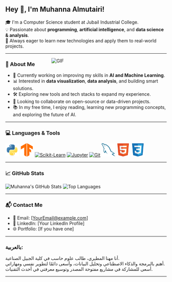 ## Hey 👋, I'm Muhanna Almutairi!

🎓 I'm a Computer Science student at Jubail Industrial College.  
💡 Passionate about **programming**, **artificial intelligence**, and **data science & analysis**.  
🚀 Always eager to learn new technologies and apply them to real-world projects.

---

<img align="right" alt="GIF" src="https://raw.githubusercontent.com/rahul-jha98/rahul-jha98/main/techstack.gif" width="360px"/>

### 🧠 About Me

- 🔭 Currently working on improving my skills in **AI and Machine Learning**.
- 📊 Interested in **data visualization**, **data analysis**, and building smart solutions.
- 🛠️ Exploring new tools and tech stacks to expand my experience.
- 🤝 Looking to collaborate on open-source or data-driven projects.
- 📚 In my free time, I enjoy reading, learning new programming concepts, and exploring the future of AI.

---

### 💻 Languages & Tools

<a href="https://www.python.org/" target="_blank"><img alt="Python" height ="42px" src="https://raw.githubusercontent.com/devicons/devicon/master/icons/python/python-original.svg"></a>
<a href="https://www.tensorflow.org/" target="_blank"><img alt="TensorFlow" height="42px" src="https://raw.githubusercontent.com/devicons/devicon/master/icons/tensorflow/tensorflow-original.svg"></a>
<a href="https://scikit-learn.org/" target="_blank"><img alt="Scikit-Learn" height="42px" src="https://upload.wikimedia.org/wikipedia/commons/0/05/Scikit_learn_logo_small.svg"></a>
<a href="https://jupyter.org/" target="_blank"><img alt="Jupyter" height="42px" src="https://upload.wikimedia.org/wikipedia/commons/3/38/Jupyter_logo.svg"></a>
<a href="https://git-scm.com/" target="_blank"><img alt="Git" height="42px" src="https://www.vectorlogo.zone/logos/git-scm/git-scm-icon.svg"></a>
<a href="https://www.mysql.com/" target="_blank"><img alt="MySQL" height="42px" src="https://raw.githubusercontent.com/devicons/devicon/master/icons/mysql/mysql-original.svg"></a>
<a href="https://www.w3.org/html/" target="_blank"><img alt="HTML" height="42px" src="https://raw.githubusercontent.com/devicons/devicon/master/icons/html5/html5-original.svg"></a>
<a href="https://developer.mozilla.org/en-US/docs/Web/CSS" target="_blank"><img alt="CSS" height="42px" src="https://raw.githubusercontent.com/devicons/devicon/master/icons/css3/css3-original.svg"></a>

---

### 📈 GitHub Stats

![Muhanna's GitHub Stats](https://github-readme-stats.vercel.app/api?username=muhanna-github&show_icons=true&theme=default)
![Top Languages](https://github-readme-stats.vercel.app/api/top-langs/?username=muhanna-github&layout=compact)

---

### 📬 Contact Me

- 📧 Email: [YourEmail@example.com]  
- 💼 LinkedIn: [Your LinkedIn Profile]  
- 🌐 Portfolio: [If you have one]

---

### بالعربية:

أنا مهنا المطيري، طالب علوم حاسب في كلية الجبيل الصناعية.  
أهتم بالبرمجة والذكاء الاصطناعي وتحليل البيانات، وأسعى دائمًا لتطوير نفسي ومهاراتي.  
أسعى للمشاركة في مشاريع مفتوحة المصدر وتوسيع معرفتي في أحدث التقنيات.

---

